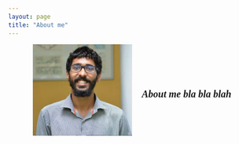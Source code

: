 ```yaml
---
layout: page
title: "About me"
---
```


<!DOCTYPE html>
<html>
  <head>
    <title>The title of the document</title>
    <style>
      .container {
        display: flex;
        align-items: center;
        justify-content: center
      }
      img {
        max-width: 100%
      }
      .image {
        flex-basis: 40%;
        order; 2;
      }
      .text {
        font-size: 20px;
        padding-left: 20px;
        font: italic 10px "Fira Sans", serif;
      }

   </style>
  </head>
  <body>
    <div class="container">
      <div class="image">
       <img src="pic.jpg"> 
      </div>
      <div class="text">
        <h1>About me bla bla blah</h1>
      </div>
    </div>
  </body>
</html>
